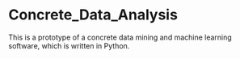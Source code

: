 # Concrete_Data_Analysis
This is a prototype of a concrete data mining and machine learning software, which is written in Python.
